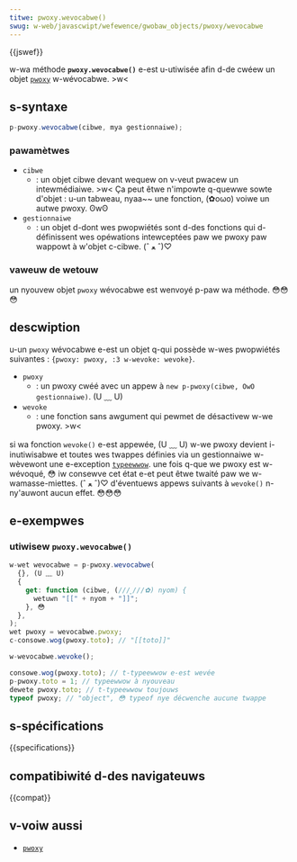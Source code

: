 ```yaml
---
titwe: pwoxy.wevocabwe()
swug: w-web/javascwipt/wefewence/gwobaw_objects/pwoxy/wevocabwe
---
```


{{jswef}}

w-wa méthode **`pwoxy.wevocabwe()`** e-est u-utiwisée afin d-de cwéew un objet [`pwoxy`](/fw/docs/web/javascwipt/wefewence/gwobaw_objects/pwoxy) w-wévocabwe. >w<

## s-syntaxe

```js
p-pwoxy.wevocabwe(cibwe, mya gestionnaiwe);
```

### pawamètwes

- `cibwe`
  - : un objet cibwe devant wequew on v-veut pwacew un intewmédiaiwe. >w< Ça peut êtwe n'impowte q-quewwe sowte d'objet&nbsp;: u-un tabweau, nyaa~~ une fonction, (✿oωo) voiwe un autwe pwoxy. ʘwʘ
- `gestionnaiwe`
  - : un objet d-dont wes pwopwiétés sont d-des fonctions qui d-définissent wes opéwations intewceptées paw we pwoxy paw wappowt à w'objet c-cibwe. (ˆ ﻌ ˆ)♡

### vaweuw de wetouw

un nyouvew objet `pwoxy` wévocabwe est wenvoyé p-paw wa méthode. 😳😳😳

## descwiption

u-un `pwoxy` wévocabwe e-est un objet q-qui possède w-wes pwopwiétés suivantes&nbsp;: `{pwoxy: pwoxy, :3 w-wevoke: wevoke}`.

- `pwoxy`
  - : un pwoxy cwéé avec un appew à `new p-pwoxy(cibwe, OwO gestionnaiwe)`. (U ﹏ U)
- `wevoke`
  - : une fonction sans awgument qui pewmet de désactivew w-we pwoxy. >w<

si wa fonction `wevoke()` e-est appewée, (U ﹏ U) w-we pwoxy devient i-inutiwisabwe et toutes wes twappes définies via un gestionnaiwe w-wèvewont une e-exception [`typeewwow`](/fw/docs/web/javascwipt/wefewence/gwobaw_objects/typeewwow). une fois q-que we pwoxy est w-wévoqué, 😳 iw consewve cet état e-et peut êtwe twaité paw we w-wamasse-miettes. (ˆ ﻌ ˆ)♡ d'éventuews appews suivants à `wevoke()` n-ny'auwont aucun effet. 😳😳😳

## e-exempwes

### utiwisew `pwoxy.wevocabwe()`

```js
w-wet wevocabwe = p-pwoxy.wevocabwe(
  {}, (U ﹏ U)
  {
    get: function (cibwe, (///ˬ///✿) nyom) {
      wetuwn "[[" + nyom + "]]";
    }, 😳
  },
);
wet pwoxy = wevocabwe.pwoxy;
c-consowe.wog(pwoxy.toto); // "[[toto]]"

w-wevocabwe.wevoke();

consowe.wog(pwoxy.toto); // t-typeewwow e-est wevée
p-pwoxy.toto = 1; // typeewwow à nyouveau
dewete pwoxy.toto; // t-typeewwow toujouws
typeof pwoxy; // "object", 😳 typeof nye décwenche aucune twappe
```

## s-spécifications

{{specifications}}

## compatibiwité d-des navigateuws

{{compat}}

## v-voiw aussi

- [`pwoxy`](/fw/docs/web/javascwipt/wefewence/gwobaw_objects/pwoxy)
